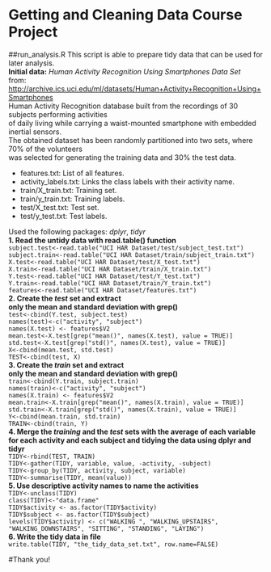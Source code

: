# Getting and Cleaning Data Course Project
##run_analysis.R
This script is able to prepare tidy data that can be used for later analysis.  
**Initial data:** *Human Activity Recognition Using Smartphones Data Set*   
from: <http://archive.ics.uci.edu/ml/datasets/Human+Activity+Recognition+Using+Smartphones>  
Human Activity Recognition database built from the recordings of 30 subjects performing activities  
of daily living while carrying a waist-mounted smartphone with embedded inertial sensors.  
The obtained dataset has been randomly partitioned into two sets, where 70% of the volunteers  
was selected for generating the training data and 30% the test data.
* features.txt: List of all features.  
* activity_labels.txt: Links the class labels with their activity name.  
* train/X_train.txt: Training set.  
* train/y_train.txt: Training labels.  
* test/X_test.txt: Test set.  
* test/y_test.txt: Test labels.  


Used the following packages: *dplyr*, *tidyr*  
**1. Read the untidy data with read.table() function**    
`subject.test<-read.table("UCI HAR Dataset/test/subject_test.txt")`  
`subject.train<-read.table("UCI HAR Dataset/train/subject_train.txt")`  
`X.test<-read.table("UCI HAR Dataset/test/X_test.txt")`  
`X.train<-read.table("UCI HAR Dataset/train/X_train.txt")`  
`Y.test<-read.table("UCI HAR Dataset/test/Y_test.txt")`  
`Y.train<-read.table("UCI HAR Dataset/train/Y_train.txt")`  
`features<-read.table("UCI HAR Dataset/features.txt")`  
**2. Create the *test* set and extract  
only the mean and standard deviation with grep()**  
`test<-cbind(Y.test, subject.test)`  
`names(test)<-c("activity", "subject")`  
`names(X.test) <- features$V2`  
`mean.test<-X.test[grep("mean()", names(X.test), value = TRUE)]`  
`std.test<-X.test[grep("std()", names(X.test), value = TRUE)]`  
`X<-cbind(mean.test, std.test)`  
`TEST<-cbind(test, X)`  
**3. Create the *train* set and extract  
only the mean and standard deviation with grep()**  
`train<-cbind(Y.train, subject.train)`  
`names(train)<-c("activity", "subject")`  
`names(X.train) <- features$V2`  
`mean.train<-X.train[grep("mean()", names(X.train), value = TRUE)]`  
`std.train<-X.train[grep("std()", names(X.train), value = TRUE)]`  
`Y<-cbind(mean.train, std.train)`  
`TRAIN<-cbind(train, Y)`  
**4. Merge the *training* and the *test* sets with the average of each variable   
for each activity and each subject and tidying the data using dplyr and tidyr**  
`TIDY<-rbind(TEST, TRAIN)`  
`TIDY<-gather(TIDY, variable, value, -activity, -subject)`  
`TIDY<-group_by(TIDY, activity, subject, variable)`  
`TIDY<-summarise(TIDY, mean(value))`  
**5. Use descriptive activity names to name the activities**  
`TIDY<-unclass(TIDY)`  
`class(TIDY)<-"data.frame"`  
`TIDY$activity <- as.factor(TIDY$activity)`  
`TIDY$subject <- as.factor(TIDY$subject)`  
`levels(TIDY$activity) <- c("WALKING ", "WALKING_UPSTAIRS", "WALKING_DOWNSTAIRS", "SITTING", "STANDING", "LAYING")`  
**6. Write the tidy data in file**  
`write.table(TIDY, "the_tidy_data_set.txt", row.name=FALSE)`  

#Thank you!

